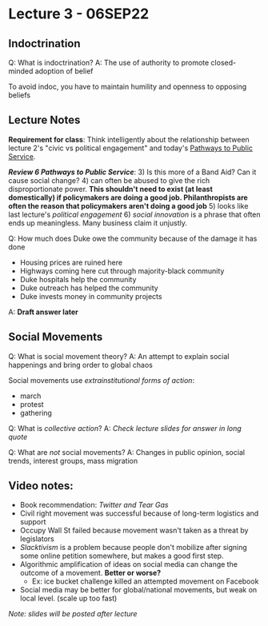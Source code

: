 # Lecture 3 - 06SEP22
## Indoctrination
Q: What is indoctrination?
A: The use of authority to promote closed-minded adoption of belief

To avoid indoc, you have to maintain humility and openness to opposing beliefs

## Lecture Notes
**Requirement for class**: Think intelligently about the relationship between lecture 2's "civic vs political engagement" and today's [Pathways to Public Service](https://haas.stanford.edu/about/our-approach/pathways-public-service-and-civic-engagement).

__*Review 6 Pathways to Public Service*__:
3) Is this more of a Band Aid? Can it cause social change?
4) can often be abused to give the rich disproportionate power. **This shouldn't need to exist (at least domestically) if policymakers are doing a good job. Philanthropists are often the reason that policymakers aren't doing a good job**
5) looks like last lecture's *political engagement*
6) *social innovation* is a phrase that often ends up meaningless. Many business claim it unjustly.

Q: How much does Duke owe the community because of the damage it has done
- Housing prices are ruined here
- Highways coming here cut through majority-black community
- Duke hospitals help the community
- Duke outreach has helped the community
- Duke invests money in community projects

A: **Draft answer later**

## Social Movements
Q: What is social movement theory?
A: An attempt to explain social happenings and bring order to global chaos

Social movements use  *extrainstitutional forms of action*:
- march
- protest
- gathering

Q: What is *collective action*?
A: *Check lecture slides for answer in long quote*

Q: What are *not* social movements?
A: Changes in public opinion, social trends, interest groups, mass migration

## Video notes:
- Book recommendation: *Twitter and Tear Gas*
- Civil right movement was successful because of long-term logistics and support
- Occupy Wall St failed because movement wasn't taken as a threat by legislators
- *Slacktivism* is a problem because people don't mobilize after signing some online petition somewhere, but makes a good first step.
- Algorithmic amplification of ideas on social media can change the outcome of a movement. **Better or worse?**
	- Ex: ice bucket challenge killed an attempted movement on Facebook
- Social media may be better for global/national movements, but weak on local level. (scale up too fast)


*Note: slides will be posted after lecture*




